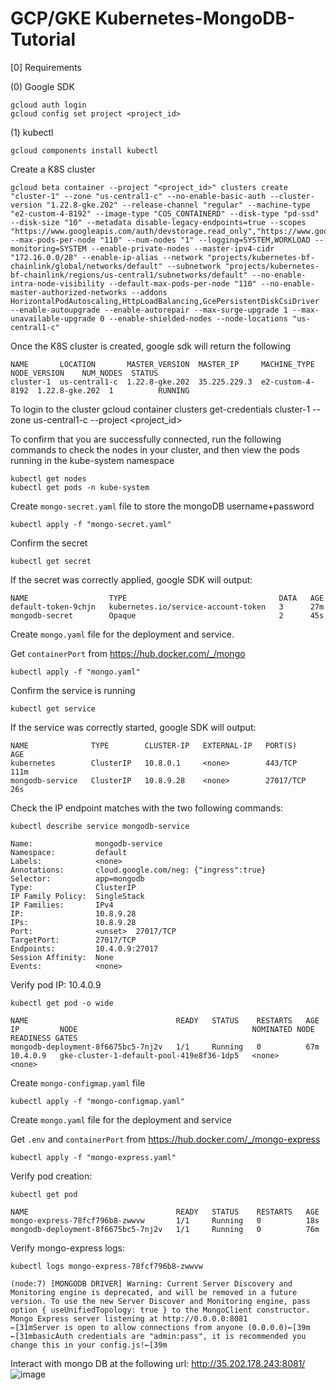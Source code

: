 # GCP/GKE Kubernetes-MongoDB-Tutorial

[0] Requirements

(0) Google SDK
```
gcloud auth login
gcloud config set project <project_id>
```

(1) kubectl
```
gcloud components install kubectl
```

Create a K8S cluster 
```
gcloud beta container --project "<project_id>" clusters create "cluster-1" --zone "us-central1-c" --no-enable-basic-auth --cluster-version "1.22.8-gke.202" --release-channel "regular" --machine-type "e2-custom-4-8192" --image-type "COS_CONTAINERD" --disk-type "pd-ssd" --disk-size "10" --metadata disable-legacy-endpoints=true --scopes "https://www.googleapis.com/auth/devstorage.read_only","https://www.googleapis.com/auth/logging.write","https://www.googleapis.com/auth/monitoring","https://www.googleapis.com/auth/servicecontrol","https://www.googleapis.com/auth/service.management.readonly","https://www.googleapis.com/auth/trace.append" --max-pods-per-node "110" --num-nodes "1" --logging=SYSTEM,WORKLOAD --monitoring=SYSTEM --enable-private-nodes --master-ipv4-cidr "172.16.0.0/28" --enable-ip-alias --network "projects/kubernetes-bf-chainlink/global/networks/default" --subnetwork "projects/kubernetes-bf-chainlink/regions/us-central1/subnetworks/default" --no-enable-intra-node-visibility --default-max-pods-per-node "110" --no-enable-master-authorized-networks --addons HorizontalPodAutoscaling,HttpLoadBalancing,GcePersistentDiskCsiDriver --enable-autoupgrade --enable-autorepair --max-surge-upgrade 1 --max-unavailable-upgrade 0 --enable-shielded-nodes --node-locations "us-central1-c"
```
Once the K8S cluster is created, google sdk will return the following
```
NAME       LOCATION       MASTER_VERSION  MASTER_IP     MACHINE_TYPE      NODE_VERSION    NUM_NODES  STATUS
cluster-1  us-central1-c  1.22.8-gke.202  35.225.229.3  e2-custom-4-8192  1.22.8-gke.202  1          RUNNING
```

To login to the cluster
gcloud container clusters get-credentials cluster-1 --zone us-central1-c --project <project_id>

To confirm that you are successfully connected, run the following commands to check the nodes in your cluster, and then view the pods running in the kube-system namespace
```
kubectl get nodes
kubectl get pods -n kube-system
```

Create `mongo-secret.yaml` file to store the mongoDB username+password

```
kubectl apply -f "mongo-secret.yaml"
```
Confirm the secret
```
kubectl get secret
```
If the secret was correctly applied, google SDK will output:
```
NAME                  TYPE                                  DATA   AGE
default-token-9chjn   kubernetes.io/service-account-token   3      27m
mongodb-secret        Opaque                                2      45s
```

Create `mongo.yaml` file for the deployment and service.

Get `containerPort` from https://hub.docker.com/_/mongo

```
kubectl apply -f "mongo.yaml"
```
Confirm the service is running
```
kubectl get service
```
If the service was correctly started, google SDK will output:
```
NAME              TYPE        CLUSTER-IP   EXTERNAL-IP   PORT(S)     AGE
kubernetes        ClusterIP   10.8.0.1     <none>        443/TCP     111m
mongodb-service   ClusterIP   10.8.9.28    <none>        27017/TCP   26s
```

Check the IP endpoint matches with the two following commands:
```
kubectl describe service mongodb-service
```
```
Name:              mongodb-service
Namespace:         default
Labels:            <none>
Annotations:       cloud.google.com/neg: {"ingress":true}
Selector:          app=mongodb
Type:              ClusterIP
IP Family Policy:  SingleStack
IP Families:       IPv4
IP:                10.8.9.28
IPs:               10.8.9.28
Port:              <unset>  27017/TCP
TargetPort:        27017/TCP
Endpoints:         10.4.0.9:27017
Session Affinity:  None
Events:            <none>
```

Verify pod IP: 10.4.0.9
```
kubectl get pod -o wide
```
```
NAME                                 READY   STATUS    RESTARTS   AGE   IP         NODE                                       NOMINATED NODE   READINESS GATES
mongodb-deployment-8f6675bc5-7nj2v   1/1     Running   0          67m   10.4.0.9   gke-cluster-1-default-pool-419e8f36-1dp5   <none>           <none>
```

Create `mongo-configmap.yaml` file 
```
kubectl apply -f "mongo-configmap.yaml"
```

Create `mongo.yaml` file for the deployment and service

Get `.env` and `containerPort` from https://hub.docker.com/_/mongo-express

```
kubectl apply -f "mongo-express.yaml"
```
Verify pod creation:
```
kubectl get pod
```
```
NAME                                 READY   STATUS    RESTARTS   AGE
mongo-express-78fcf796b8-zwwvw       1/1     Running   0          18s
mongodb-deployment-8f6675bc5-7nj2v   1/1     Running   0          76m
```
Verify mongo-express logs:
```
kubectl logs mongo-express-78fcf796b8-zwwvw
```
```
(node:7) [MONGODB DRIVER] Warning: Current Server Discovery and Monitoring engine is deprecated, and will be removed in a future version. To use the new Server Discover and Monitoring engine, pass option { useUnifiedTopology: true } to the MongoClient constructor.
Mongo Express server listening at http://0.0.0.0:8081
←[31mServer is open to allow connections from anyone (0.0.0.0)←[39m
←[31mbasicAuth credentials are "admin:pass", it is recommended you change this in your config.js!←[39m
```
Interact with mongo DB at the following url: http://35.202.178.243:8081/
![image](https://user-images.githubusercontent.com/99776898/175771188-d09eca1d-2566-4c0e-9901-8bddb7285fbc.png)
